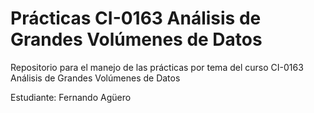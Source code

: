 # Prácticas CI-0163 Análisis de Grandes Volúmenes de Datos

Repositorio para el manejo de las prácticas por tema del curso CI-0163 Análisis de Grandes Volúmenes de Datos

Estudiante: Fernando Agüero 
